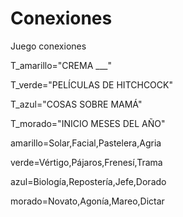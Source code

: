 # Conexiones
Juego conexiones

T_amarillo="CREMA ___"

T_verde="PELÍCULAS DE HITCHCOCK"

T_azul="COSAS SOBRE MAMÁ"

T_morado="INICIO MESES DEL AÑO"

amarillo=Solar,Facial,Pastelera,Agria

verde=Vértigo,Pájaros,Frenesí,Trama

azul=Biología,Repostería,Jefe,Dorado

morado=Novato,Agonía,Mareo,Dictar 




